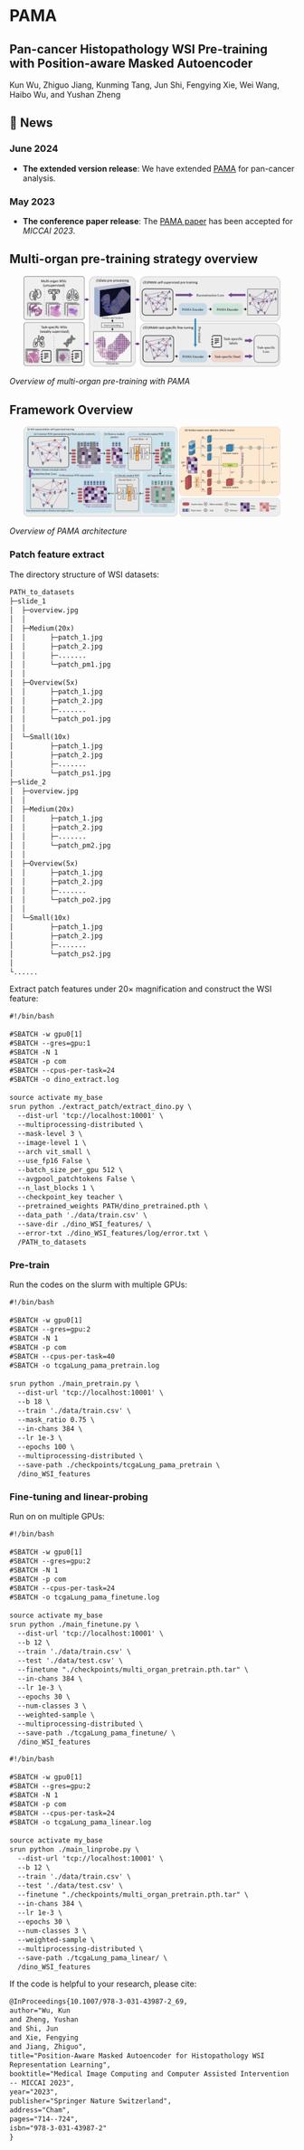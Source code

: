 # PAMA
## Pan-cancer Histopathology WSI Pre-training with Position-aware Masked Autoencoder

Kun Wu, Zhiguo Jiang, Kunming Tang, Jun Shi, Fengying Xie, Wei Wang, Haibo Wu, and Yushan Zheng


## 📢 News


### June 2024
- **The extended version release**: We have extended [PAMA](
https://doi.org/10.48550/arXiv.2407.07504) for pan-cancer analysis.

### May 2023
- **The conference paper release**: The [PAMA paper](https://doi.org/10.1007/978-3-031-43987-2_69) has been accepted for *MICCAI 2023*.



## Multi-organ pre-training strategy overview

<p align="center">
    <img src="images/PAMA_FRAMEWORK.png" width="90%"> <br>

  *Overview of multi-organ pre-training with PAMA*

</p>

## Framework Overview

<p align="center">
    <img src="images/PAMA_sub.png" width="90%"> <br>

  *Overview of PAMA architecture*

</p>


### Patch feature extract

The directory structure of WSI datasets:
```
PATH_to_datasets
├─slide_1
│  ├─overview.jpg
│  │
│  ├─Medium(20x)
│  │      ├─patch_1.jpg
│  │      ├─patch_2.jpg
│  │      ├─.......
│  │      └─patch_pm1.jpg
│  │  
│  ├─Overview(5x)
│  │      ├─patch_1.jpg
│  │      ├─patch_2.jpg
│  │      ├─.......
│  │      └─patch_po1.jpg
│  │
│  └─Small(10x)
│         ├─patch_1.jpg
│         ├─patch_2.jpg
│         ├─.......
│         └─patch_ps1.jpg
├─slide_2
│  ├─overview.jpg
│  │
│  ├─Medium(20x)
│  │      ├─patch_1.jpg
│  │      ├─patch_2.jpg
│  │      ├─.......
│  │      └─patch_pm2.jpg
│  │  
│  ├─Overview(5x)
│  │      ├─patch_1.jpg
│  │      ├─patch_2.jpg
│  │      ├─.......
│  │      └─patch_po2.jpg
│  │
│  └─Small(10x)
│         ├─patch_1.jpg
│         ├─patch_2.jpg
│         ├─.......
│         └─patch_ps2.jpg
│
└......
```

Extract patch features under 20× magnification and construct the WSI feature:
```
#!/bin/bash

#SBATCH -w gpu0[1]
#SBATCH --gres=gpu:1
#SBATCH -N 1
#SBATCH -p com
#SBATCH --cpus-per-task=24
#SBATCH -o dino_extract.log

source activate my_base
srun python ./extract_patch/extract_dino.py \
  --dist-url 'tcp://localhost:10001' \
  --multiprocessing-distributed \
  --mask-level 3 \
  --image-level 1 \
  --arch vit_small \
  --use_fp16 False \
  --batch_size_per_gpu 512 \
  --avgpool_patchtokens False \
  --n_last_blocks 1 \
  --checkpoint_key teacher \
  --pretrained_weights PATH/dino_pretrained.pth \
  --data_path './data/train.csv' \
  --save-dir ./dino_WSI_features/ \
  --error-txt ./dino_WSI_features/log/error.txt \
  /PATH_to_datasets
```



### Pre-train

Run the codes on the slurm with multiple GPUs:
```
#!/bin/bash

#SBATCH -w gpu0[1]
#SBATCH --gres=gpu:2
#SBATCH -N 1
#SBATCH -p com
#SBATCH --cpus-per-task=40
#SBATCH -o tcgaLung_pama_pretrain.log

srun python ./main_pretrain.py \
  --dist-url 'tcp://localhost:10001' \
  --b 18 \
  --train './data/train.csv' \
  --mask_ratio 0.75 \
  --in-chans 384 \
  --lr 1e-3 \
  --epochs 100 \
  --multiprocessing-distributed \
  --save-path ./checkpoints/tcgaLung_pama_pretrain \
  /dino_WSI_features

```

### Fine-tuning and linear-probing

Run on on multiple GPUs:
```
#!/bin/bash

#SBATCH -w gpu0[1]
#SBATCH --gres=gpu:2
#SBATCH -N 1
#SBATCH -p com
#SBATCH --cpus-per-task=24
#SBATCH -o tcgaLung_pama_finetune.log

source activate my_base
srun python ./main_finetune.py \
  --dist-url 'tcp://localhost:10001' \
  --b 12 \
  --train './data/train.csv' \
  --test './data/test.csv' \
  --finetune "./checkpoints/multi_organ_pretrain.pth.tar" \
  --in-chans 384 \
  --lr 1e-3 \
  --epochs 30 \
  --num-classes 3 \
  --weighted-sample \
  --multiprocessing-distributed \
  --save-path ./tcgaLung_pama_finetune/ \
  /dino_WSI_features
```

```
#!/bin/bash

#SBATCH -w gpu0[1]
#SBATCH --gres=gpu:2
#SBATCH -N 1
#SBATCH -p com
#SBATCH --cpus-per-task=24
#SBATCH -o tcgaLung_pama_linear.log

source activate my_base
srun python ./main_linprobe.py \
  --dist-url 'tcp://localhost:10001' \
  --b 12 \
  --train './data/train.csv' \
  --test './data/test.csv' \
  --finetune "./checkpoints/multi_organ_pretrain.pth.tar" \
  --in-chans 384 \
  --lr 1e-3 \
  --epochs 30 \
  --num-classes 3 \
  --weighted-sample \
  --multiprocessing-distributed \
  --save-path ./tcgaLung_pama_linear/ \
  /dino_WSI_features
```



If the code is helpful to your research, please cite:
```
@InProceedings{10.1007/978-3-031-43987-2_69,
author="Wu, Kun 
and Zheng, Yushan
and Shi, Jun
and Xie, Fengying
and Jiang, Zhiguo",
title="Position-Aware Masked Autoencoder for Histopathology WSI Representation Learning",
booktitle="Medical Image Computing and Computer Assisted Intervention -- MICCAI 2023",
year="2023",
publisher="Springer Nature Switzerland",
address="Cham",
pages="714--724",
isbn="978-3-031-43987-2"
}
```